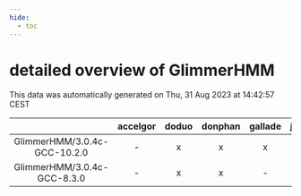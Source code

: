 ```yaml
---
hide:
  - toc
---
```


detailed overview of GlimmerHMM
===============================


This data was automatically generated on Thu, 31 Aug 2023 at 14:42:57 CEST  

| |accelgor|doduo|donphan|gallade|joltik|skitty|swalot|victini|
| :---: | :---: | :---: | :---: | :---: | :---: | :---: | :---: | :---: |
|GlimmerHMM/3.0.4c-GCC-10.2.0|-|x|x|x|x|x|x|x|
|GlimmerHMM/3.0.4c-GCC-8.3.0|-|x|x|-|x|x|-|x|
